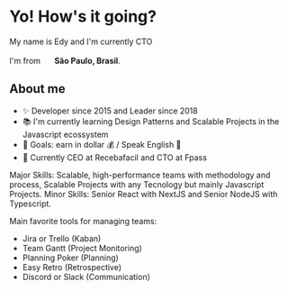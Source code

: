 <h1>Yo! How's it going?</h1>

<p>My name is Edy and I'm currently CTO</p>
<p>I'm from <img src="https://cdn-icons-png.flaticon.com/128/197/197386.png" width="17" /> <b> São Paulo, Brasil</b>.</p>

## About me
- ✨ Developer since 2015 and Leader since 2018
- 📚 I'm currently learning Design Patterns and Scalable Projects in the Javascript ecossystem
- 🎯 Goals: earn in dollar 💰 / Speak English 🚀
- 💼 Currently CEO at Recebafacil and CTO at Fpass

Major Skills: Scalable, high-performance teams with methodology and process, Scalable Projects with any Tecnology but mainly Javascript Projects.
Minor Skills: Senior React with NextJS and Senior NodeJS with Typescript.

Main favorite tools for managing teams:
- Jira or Trello (Kaban)
- Team Gantt (Project Monitoring)
- Planning Poker (Planning)
- Easy Retro (Retrospective)
- Discord or Slack (Communication)
